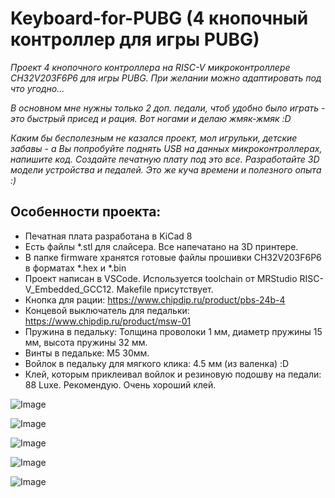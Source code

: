 # Keyboard-for-PUBG (4 кнопочный контроллер для игры PUBG)
*Проект 4 кнопочного контроллера на RISC-V микроконтроллере CH32V203F6P6 для игры PUBG. При желании можно адаптировать под что угодно...*

*В основном мне нужны только 2 доп. педали, чтоб удобно было играть - это быстрый присед и рация. Вот ногами и делаю жмяк-жмяк :D*

*Каким бы бесполезным не казался проект, мол игрульки, детские забавы - а Вы попробуйте поднять USB на данных микроконтроллерах, напишите код. Создайте печатную плату под это все. Разработайте 3D модели устройства и педалей. Это же куча времени и полезного опыта :)*

## Особенности проекта:
* Печатная плата разработана в KiCad 8
* Есть файлы *.stl для слайсера. Все напечатано на 3D принтере.
* В папке firmware  хранятся готовые файлы прошивки CH32V203F6P6 в форматах *.hex и *.bin
* Проект написан в VSCode. Используется toolchain от MRStudio RISC-V_Embedded_GCC12. Makefile присутствует.
* Кнопка для рации: https://www.chipdip.ru/product/pbs-24b-4
* Концевой выключатель для педальки: https://www.chipdip.ru/product/msw-01
* Пружина в педальку: Толщина проволоки 1 мм, диаметр пружины 15 мм, высота пружины 32 мм.
* Винты в педальке: М5 30мм.
* Войлок в педальку для мягкого клика: 4.5 мм (из валенка) :D
* Клей, которым приклеивал войлок и резиновую подошву на педали: 88 Luxe. Рекомендую. Очень хороший клей.
   
![Image](https://github.com/user-attachments/assets/e1a8461b-baf4-43ad-aa1d-98c3c9fedc6c)


![Image](https://github.com/user-attachments/assets/b1eb33a0-6132-4111-86ba-c988b9fa2ae8)


![Image](https://github.com/user-attachments/assets/fd59bfa1-4436-43be-8d83-2a4c1cf92841)


![Image](https://github.com/user-attachments/assets/4c22e7c9-1764-4bde-8b1a-9a77c43d9a39)


![Image](https://github.com/user-attachments/assets/ea263ffe-080b-4aaa-a741-a40e591f6dd6)
